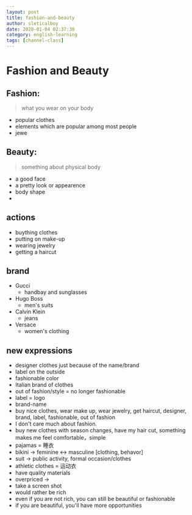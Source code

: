 ```yaml
---
layout: post
title: fashion-and-beauty
author: sleticalboy
date: 2020-01-04 02:37:30
category: english-learning
tags: [channel-class]
---
```


# Fashion and Beauty

## Fashion: 
> what you wear on your body
- popular clothes
- elements which are popular among most people
- jewe

## Beauty: 
> something about physical body
- a good face
- a pretty look or appearence
- body shape
- 

## actions
- buything clothes
- putting on make-up
- wearing jewelry
- getting a haircut

## brand
- Gucci
	- handbay and sunglasses
- Hugo Boss
	- men's suits
- Calvin Klein
	- jeans
- Versace
	- women's clothing


## new expressions 
- designer clothes just because of the name/brand
- label on the outside
- fashionable color
- Italian brand of clothes
- out of fashion/style = no longer fashionable
- label = logo
- brand-name
- buy nice clothes, wear make up, wear jewelry, get haircut, designer, brand, label, fashionable, out of fashion
- I don't care much about fashion.
- buy new clothes with season changes, have my hair cut, something makes me feel comfortable，simple
- pajamas = 睡衣
- bikini -> feminine <-> masculine [clothing, behavor]
- suit -> public activity, formal occasion/clothes
- athletic clothes = 运动衣
- have quality materials
- overpriced -> 
- take a screen shot
- would rather be rich
- even if you are not rich, you can still be beautiful or fashionable
- if you are beautiful, you'll have more opportunities
